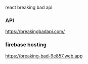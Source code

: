 react breaking bad api

### API

https://breakingbadapi.com/

### firebase hosting

https://breaking-bad-9e857.web.app
